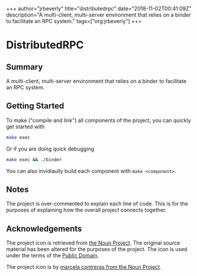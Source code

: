 +++
author="jrbeverly"
title="distributedrpc"
date="2018-11-02T00:41:09Z"
description="A multi-client, multi-server environment that relies on a binder to facilitate an RPC system."
tags=["org:jrbeverly"]
+++

# DistributedRPC

## Summary

A multi-client, multi-server environment that relies on a binder to facilitate an RPC system.

## Getting Started

To make ("compile and link") all components of the project, you can quickly get started with

```bash
make exec
```

Or if you are doing quick debugging

```bash
make exec && ./binder
```

You can also invidiaully build each component with `make <component>`.

## Notes

The project is over-commented to explain each line of code. This is for the purposes of explaining how the overall project connects together.

## Acknowledgements

The project icon is retrieved from [the Noun Project](docs/icon/icon.json). The original source material has been altered for the purposes of the project. The icon is used under the terms of the [Public Domain](https://creativecommons.org/publicdomain/zero/1.0/).

The project icon is by [marcela contreras from the Noun Project](https://thenounproject.com/term/honeycomb/125100/).

